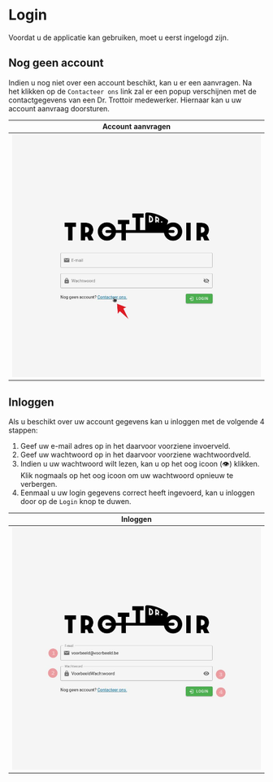 # Login
Voordat u de applicatie kan gebruiken, moet u eerst ingelogd zijn.

## Nog geen account

Indien u nog niet over een account beschikt, kan u er een aanvragen.
Na het klikken op de `Contacteer ons` link zal er een popup verschijnen met de contactgegevens van
een Dr. Trottoir medewerker. Hiernaar kan u uw account aanvraag doorsturen.

|       Account aanvragen       |
|:-----------------------------:|
| ![](../../assets/no_account.jpg) |

## Inloggen
Als u beschikt over uw account gegevens kan u inloggen met de volgende 4 stappen:
1. Geef uw e-mail adres op in het daarvoor voorziene invoerveld.
2. Geef uw wachtwoord op in het daarvoor voorziene wachtwoordveld.
3. Indien u uw wachtwoord wilt lezen, kan u op het oog icoon (👁) klikken. Klik nogmaals
op het oog icoon om uw wachtwoord opnieuw te verbergen.
4. Eenmaal u uw login gegevens correct heeft ingevoerd, kan u inloggen door op de `Login`
knop te duwen.

|            Inloggen            |
|:------------------------------:|
| ![](../../assets/login_steps.jpg) |
